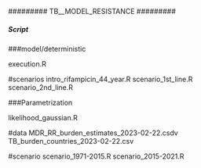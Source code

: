 ######### TB__MODEL_RESISTANCE #########

##### Script #####

###model/deterministic

execution.R

#scenarios
  intro_rifampicin_44_year.R
  scenario_1st_line.R
  scenario_2nd_line.R

###Parametrization

likelihood_gaussian.R

#data
MDR_RR_burden_estimates_2023-02-22.csdv
TB_burden_countries_2023-02-22.csv

#scenario
scenario_1971-2015.R
scenario_2015-2021.R

